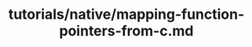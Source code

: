---
title: tutorials/native/mapping-function-pointers-from-c.md
showAuthorInfo: false
redirect_path: https://kotlinlang.org/docs/mapping-function-pointers-from-c.html
---